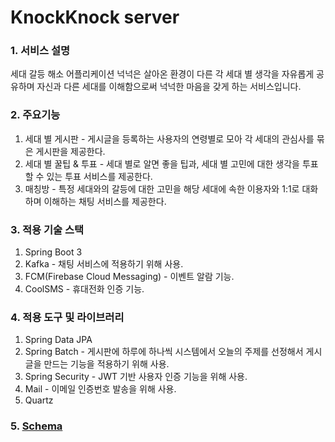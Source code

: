 # KnockKnock server

### 1. 서비스 설명
세대 갈등 해소 어플리케이션 넉넉은 살아온 환경이 다른 각 세대 별 생각을 자유롭게 공유하며 자신과 다른 세대를 이해함으로써 넉넉한 마음을 갖게 하는 서비스입니다.

### 2. 주요기능
1. 세대 별 게시판 - 게시글을 등록하는 사용자의 연령별로 모아 각 세대의 관심사를 묶은 게시판을 제공한다.
2. 세대 별 꿀팁 & 투표 - 세대 별로 알면 좋을 팁과, 세대 별 고민에 대한 생각을 투표할 수 있는 투표 서비스를 제공한다.
3. 매칭방 - 특정 세대와의 갈등에 대한 고민을 해당 세대에 속한 이용자와 1:1로 대화하며 이해하는 채팅 서비스를 제공한다.

### 3. 적용 기술 스택
1. Spring Boot 3
2. Kafka - 채팅 서비스에 적용하기 위해 사용. 
3. FCM(Firebase Cloud Messaging) - 이벤트 알람 기능.
4. CoolSMS - 휴대전화 인증 기능.

### 4. 적용 도구 및 라이브러리
1. Spring Data JPA
2. Spring Batch - 게시판에 하루에 하나씩 시스템에서 오늘의 주제를 선정해서 게시글을 만드는 기능을 적용하기 위해 사용.
3. Spring Security - JWT 기반 사용자 인증 기능을 위해 사용.
4. Mail - 이메일 인증번호 발송을 위해 사용.
5. Quartz

### 5. [Schema](./knkn-er-diagram.xml)